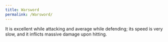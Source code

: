 ```yaml
---
title: Warsword
permalink: /Warsword/
---
```


It is excellent while attacking and average while defending; its speed
is very slow, and it inflicts massive damage upon hitting.